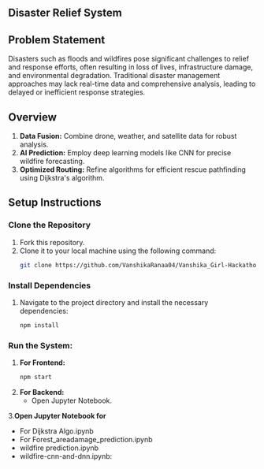 ## Disaster Relief System

## Problem Statement
Disasters such as floods and wildfires pose significant challenges to relief and response efforts, often resulting in loss of lives, infrastructure damage, and environmental degradation. Traditional disaster management approaches may lack real-time data and comprehensive analysis, leading to delayed or inefficient response strategies.

## Overview
1. **Data Fusion:** Combine drone, weather, and satellite data for robust analysis.
2. **AI Prediction:** Employ deep learning models like CNN for precise wildfire forecasting.
3. **Optimized Routing:** Refine algorithms for efficient rescue pathfinding using Dijkstra's algorithm.

## Setup Instructions
### Clone the Repository
1. Fork this repository.
2. Clone it to your local machine using the following command:
   ```bash
   git clone https://github.com/VanshikaRanaa04/Vanshika_Girl-Hackathon_2024.git

### Install Dependencies
1. Navigate to the project directory and install the necessary dependencies:
   ```bash
   npm install

### Run the System:
1. **For Frontend:**
   ```bash
   npm start

2. **For Backend:**
   - Open Jupyter Notebook.

  3.**Open Jupyter Notebook for**
   - For Dijkstra Algo.ipynb
   - For Forest_areadamage_prediction.ipynb
   - wildfire prediction.ipynb
   - wildfire-cnn-and-dnn.ipynb:

